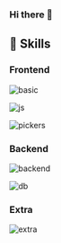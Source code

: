 ### Hi there 👋

<!--
**chopperqt/chopperqt** is a ✨ _special_ ✨ repository because its `README.md` (this file) appears on your GitHub profile.

Here are some ideas to get you started:

- 🔭 I’m currently working on ...
- 🌱 I’m currently learning ...
- 👯 I’m looking to collaborate on ...
- 🤔 I’m looking for help with ...
- 💬 Ask me about ...
- 📫 How to reach me: ...
- 😄 Pronouns: ...
- ⚡ Fun fact: ...
-->

## 🎯 Skills
### Frontend
![basic](https://github.com/chopperqt/chopperqt/assets/32895059/68518b75-db45-485e-ac85-1dd7bc35cd49)

![js](https://github.com/chopperqt/chopperqt/assets/32895059/b5d9ca59-c8cf-4f8e-9a9d-c2f17ecd4a01)

![pickers](https://github.com/chopperqt/chopperqt/assets/32895059/0a9d27c0-ac0a-4bea-92be-cea386d14498)

### Backend
![backend](https://github.com/chopperqt/chopperqt/assets/32895059/4125bca4-743c-4a22-a38f-dcb981f2d163)

![db](https://github.com/chopperqt/chopperqt/assets/32895059/fabccb9d-7603-431d-970d-056c28ecf2ba)

### Extra

![extra](https://github.com/chopperqt/chopperqt/assets/32895059/b4bb91a3-39ae-4039-b054-b35d42f07d52)


